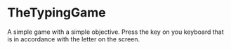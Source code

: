 # TheTypingGame
A simple game with a simple objective. Press the key on you keyboard that is in accordance with the letter on the screen.
